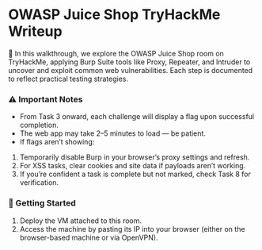 # OWASP Juice Shop TryHackMe Writeup
🧪 In this walkthrough, we explore the OWASP Juice Shop room on TryHackMe, applying Burp Suite tools like Proxy, Repeater, and Intruder to uncover and exploit common web vulnerabilities. Each step is documented to reflect practical testing strategies. 

### ⚠️ Important Notes
- From Task 3 onward, each challenge will display a flag upon successful completion.
- The web app may take 2–5 minutes to load — be patient.
- If flags aren’t showing:
1. Temporarily disable Burp in your browser’s proxy settings and refresh.
2. For XSS tasks, clear cookies and site data if payloads aren’t working.
3. If you’re confident a task is complete but not marked, check Task 8 for verification.

### 🚀 Getting Started
1. Deploy the VM attached to this room.
2. Access the machine by pasting its IP into your browser (either on the browser-based machine or via OpenVPN).

   
